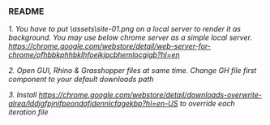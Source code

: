### README

*1. You have to put \assets\site-01.png on a local server to render it as background. You may use below chrome server as a simple local server. https://chrome.google.com/webstore/detail/web-server-for-chrome/ofhbbkphhbklhfoeikjpcbhemlocgigb?hl=en*

*2. Open GUI, Rhino & Grasshopper files at same time. Change GH file first component to your default downloads path*

*3. Install https://chrome.google.com/webstore/detail/downloads-overwrite-alrea/lddjgfpjnifpeondafidennlcfagekbp?hl=en-US to override each iteration file*

